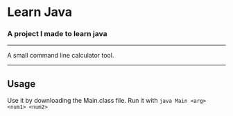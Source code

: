 # Learn Java
### A project I made to learn java

---

A small command line calculator tool.

---

## Usage

Use it by downloading the Main.class file. Run it with `java Main <arg> <num1> <num2>`